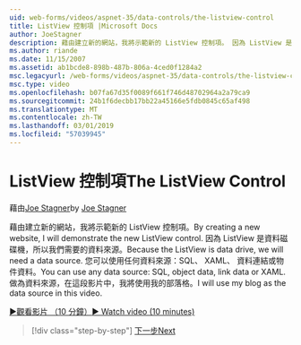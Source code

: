 ```yaml
---
uid: web-forms/videos/aspnet-35/data-controls/the-listview-control
title: ListView 控制項 |Microsoft Docs
author: JoeStagner
description: 藉由建立新的網站，我將示範新的 ListView 控制項。 因為 ListView 是資料磁碟機，所以我們需要的資料來源。 您可以使用任何資料...
ms.author: riande
ms.date: 11/15/2007
ms.assetid: ab1bcde8-898b-487b-806a-4ced0f1284a2
msc.legacyurl: /web-forms/videos/aspnet-35/data-controls/the-listview-control
msc.type: video
ms.openlocfilehash: b07fa67d35f0089f661f746d48702964a2a79ca9
ms.sourcegitcommit: 24b1f6decbb17bb22a45166e5fdb0845c65af498
ms.translationtype: MT
ms.contentlocale: zh-TW
ms.lasthandoff: 03/01/2019
ms.locfileid: "57039945"
---
```

<a name="the-listview-control"></a><span data-ttu-id="9fb04-105">ListView 控制項</span><span class="sxs-lookup"><span data-stu-id="9fb04-105">The ListView Control</span></span>
====================
<span data-ttu-id="9fb04-106">藉由[Joe Stagner](https://github.com/JoeStagner)</span><span class="sxs-lookup"><span data-stu-id="9fb04-106">by [Joe Stagner](https://github.com/JoeStagner)</span></span>

<span data-ttu-id="9fb04-107">藉由建立新的網站，我將示範新的 ListView 控制項。</span><span class="sxs-lookup"><span data-stu-id="9fb04-107">By creating a new website, I will demonstrate the new ListView control.</span></span> <span data-ttu-id="9fb04-108">因為 ListView 是資料磁碟機，所以我們需要的資料來源。</span><span class="sxs-lookup"><span data-stu-id="9fb04-108">Because the ListView is data drive, we will need a data source.</span></span> <span data-ttu-id="9fb04-109">您可以使用任何資料來源：SQL、 XAML、 資料連結或物件資料。</span><span class="sxs-lookup"><span data-stu-id="9fb04-109">You can use any data source: SQL, object data, link data or XAML.</span></span> <span data-ttu-id="9fb04-110">做為資料來源，在這段影片中，我將使用我的部落格。</span><span class="sxs-lookup"><span data-stu-id="9fb04-110">I will use my blog as the data source in this video.</span></span>

[<span data-ttu-id="9fb04-111">&#9654;觀看影片 （10 分鐘）</span><span class="sxs-lookup"><span data-stu-id="9fb04-111">&#9654; Watch video (10 minutes)</span></span>](https://channel9.msdn.com/Blogs/ASP-NET-Site-Videos/the-listview-control)

> [!div class="step-by-step"]
> [<span data-ttu-id="9fb04-112">下一步</span><span class="sxs-lookup"><span data-stu-id="9fb04-112">Next</span></span>](the-datapager-control.md)

